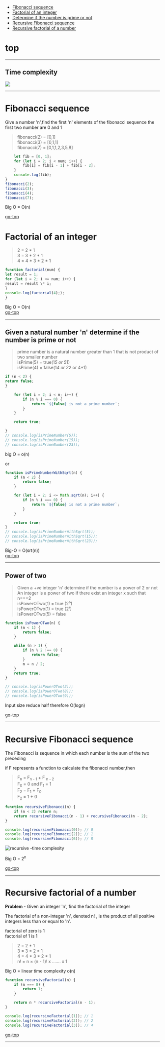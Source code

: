 -   [Fibonacci sequence](#fibonacci-sequence)
-   [Factorial of an integer](#factorial-of-an-integer)
-   [Determine if the number is prime or not](#given-a-natural-number-n-determine-if-the-number-is-prime-or-not)
-   [Recursive Fibonacci sequence](#recursive-fibonacci-sequence)
-   [Recursive factorial of a number](#recursive-factorial-of-a-number)

# top

---

## Time complexity

![](images/TIme-complexity.png)

---

# Fibonacci sequence

Give a number 'n',find the first 'n' elements of the fibonacci sequence
the first two number are 0 and 1

> fibonacci(2) = [0,1] <br>
> fibonacci(3) = [0,1,1] <br>
> fibonacci(7) = [0,1,1,2,3,5,8]

```js function fibonacci(num) {
    let fib = [0, 1];
    for (let i = 2; i < num; i++) {
        fib[i] = fib[i - 1] + fib[i - 2];
    }
    console.log(fib);
}
fibonacci(2);
fibonacci(3);
fibonacci(4);
fibonacci(7);
```

Big O = O(n) <br>

[go-top](#top)

# Factorial of an integer

> 2 = 2 \* 1 <br>
> 3 = 3 \* 2 \* 1 <br>
> 4 = 4 \* 3 \* 2 \* 1 <br>

```js
function factorial(num) {
let result = 1;
for (let i = 2; i <= num; i++) {
result = result \* i;
}
console.log(factorial(4););
}
```

Big O = O(n) <br>
[go-top](#top)

---

## Given a natural number 'n' determine if the number is prime or not

> prime number is a natural number greater than 1 that is not product of two smaller number <br>
> isPrime(5) = true(1*5 or 5*1) <br>
> isPrime(4) = false(1*4 or 2*2 or 4\*1)

```js function isPrimeNumber(n) {
if (n < 2) {
return false;
}

    for (let i = 2; i < n; i++) {
        if (n % i === 0) {
            return `${false} is not a prime number`;
        }
    }

    return true;

}
// console.log(isPrimeNumber(5));
// console.log(isPrimeNumber(15));
// console.log(isPrimeNumber(23));
```

big O = o(n) <br>

or

```js
function isPrimeNumberWithSqrt(n) {
    if (n < 2) {
        return false;
    }

    for (let i = 2; i <= Math.sqrt(n); i++) {
        if (n % i === 0) {
            return `${false} is not a prime number`;
        }
    }

    return true;
}
// console.log(isPrimeNumberWithSqrt(5));
// console.log(isPrimeNumberWithSqrt(15));
// console.log(isPrimeNumberWithSqrt(23));
```

Big-O = O(srt(n)) <br>
[go-top](#top)

---

## Power of two

> Given a +ve integer 'n' determine if the number is a power of 2 or not <br>
> An integer is a power of two if there exist an integer x such that n===2 <br>
> isPowerOTwo(1) = true (2⁰) <br>
> isPowerOTwo(1) = true (2¹) <br>
> isPowerOTwo(5) = false <br>

```js
function isPowerOTwo(n) {
    if (n < 1) {
        return false;
    }

    while (n > 1) {
        if (n % 2 !== 0) {
            return false;
        }
        n = n / 2;
    }
    return true;
}

// console.log(isPowerOTwo(2));
// console.log(isPowerOTwo(8));
// console.log(isPowerOTwo(9));
```

Input size reduce half therefore O(logn)

[go-top](#top)

---

# Recursive Fibonacci sequence

The Fibonacci is sequence in which each number is the sum of the two preceding

if F represents a function to calculate the fibonacci number,then

> F<sub>n</sub> = F<sub>n - 1</sub> + F <sub>n - 2</sub> <br>
> F<sub>0</sub> = 0 and F<sub>1</sub> = 1 <br>
> F<sub>2</sub> = F<sub>1</sub> + F<sub>0</sub> <br>
> F<sub>2</sub> = 1 + 0

```js
function recursiveFibonacci(n) {
    if (n < 2) return n;
    return recursiveFibonacci(n - 1) + recursiveFibonacci(n - 2);
}

console.log(recursiveFibonacci(0)); // 0
console.log(recursiveFibonacci(2)); // 1
console.log(recursiveFibonacci(6)); // 8
```

![recursive -time complexity](images/recursive.PNG)

Big O = 2<sup>n</sup>

[go-top](#top)

---

# Recursive factorial of a number

**Problem** - Given an integer 'n', find the factorial of the integer

The factorial of a non-integer 'n', denoted n! , is the product of all positive integers less than or equal to 'n'.

factorial of zero is 1 <br>
factorial of 1 is 1

> 2 = 2 \* 1 <br>
> 3 = 3 \* 2 \* 1 <br>
> 4 = 4 \* 3 \* 2 \* 1 <br>
> n! = n × (n - 1)! x ....... x 1

Big O = linear time complexity o(n)

```js
function recursiveFactorial(n) {
    if (n === 0) {
        return 1;
    }

    return n * recursiveFactorial(n - 1);
}

console.log(recursiveFactorial(1)); // 1
console.log(recursiveFactorial(2)); // 2
console.log(recursiveFactorial(3)); // 4
```

[go-top](#top)

---
